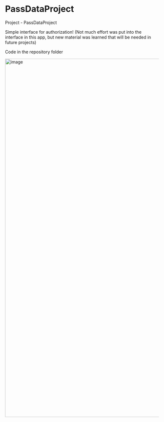 # PassDataProject
Project - PassDataProject

Simple interface for authorization!
(Not much effort was put into the interface in this app, but new material was learned that will be needed in future projects)

Code in the repository folder

<img width="1174" alt="image" src="https://user-images.githubusercontent.com/107930591/184345851-77ef91ce-c352-4b66-959a-f9df3cd74e4a.png">

